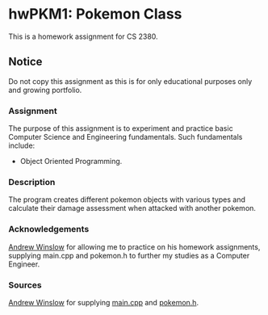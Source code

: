   # hwPKM1: Pokemon Class
  
  This is a homework assignment for CS 2380.
  
  ## Notice
  Do not copy this assignment as this is for only educational purposes only and growing portfolio.
  ### Assignment
  The purpose of this assignment is to experiment and practice basic Computer Science and Engineering fundamentals. Such fundamentals include:
  - Object Oriented Programming.
  
  ### Description
  The program creates different pokemon objects with various types and calculate their damage assessment when attacked with another pokemon.
  
  ### Acknowledgements
  [Andrew Winslow](https://github.com/andrewwinslow) for allowing me to practice on his homework assignments, supplying main.cpp and pokemon.h to further my studies as a Computer Engineer.
  
  ### Sources
  [Andrew Winslow](https://github.com/andrewwinslow/cs2/tree/master/hwPKM1) for supplying [main.cpp](https://github.com/andrewwinslow/cs2/blob/master/hwPKM1/main.cpp) and [pokemon.h](https://github.com/andrewwinslow/cs2/blob/master/hwPKM1/pokemon.h).
